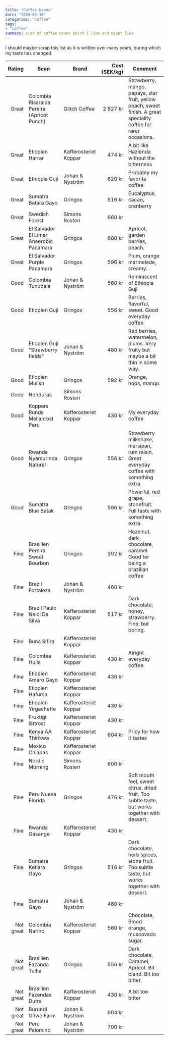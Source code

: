 ```yaml
---
title: "Coffee beans"
date: "2024-03-15"
categories: "Coffee"
tags:
- "coffee"
summary: List of coffee beans which I like and might like
---
```


I should maybe scrap this list as it is written over many years, during which my
taste has changed.

| **Rating** | **Bean**                                   | **Brand**             | **Cost (SEK/kg)** | **Comment**                                         |
|-----------:|--------------------------------------------|-----------------------|------------------:|-----------------------------------------------------|
|      Great | Colombia Risaralda Pereira (Apricot Punch) | Glitch Coffee         |          2 827 kr | Strawberry, mango, papaya, star fruit, yellow peach, sweet finish. A great speciality coffee for rarer occasions. |
|      Great | Etiopien Harrar                            | Kafferosteriet Koppar |            474 kr | A bit like Hazienda without the bitterness          |
|      Great | Ethiopia Guji                              | Johan & Nyström       |            620 kr | Probably my favorite coffee                         |
|      Great | Sumatra Batara Gayo                        | Gringos               |            516 kr | Eucalyptus, cacao, cranberry |
|      Great | Swedish Forest                             | Simons Rosteri        |            660 kr |                                                     |
|      Great | El Salvador El Limar Anaerobic Pacamara    | Gringos               |            680 kr | Apricot, garden berries, peach.                     |
|      Great | El Salvador Purple Pacamara                | Gringos               |            596 kr | Plum, orange marmelade, creamy.                     |
|       Good | Colombia Tunubala                          | Johan & Nyström       |            560 kr | Reminiscent of Ethiopia Guji                        |
|       Good | Etiopien Guji                              | Gringos               |            556 kr | Berries, flavorful, sweet. Good everyday coffee     |
|       Good | Etiopien Guji "Strawberry fields"          | Johan & Nyström       |            480 kr | Red berries, watermelon, plums. Very fruity but maybe a bit thin in some way. |
|       Good | Etiopien Mulish                            | Gringos               |            592 kr | Orange, hops, mango.                                |
|       Good | Honduras                                   | Simons Rosteri        |                   |                                                     |
|       Good | Koppars Runda Mellanrost Peru              | Kafferosteriet Koppar |            430 kr | My everyday coffee                                  |
|       Good | Rwanda Nyamurinda Natural                  | Gringos               |            556 kr | Strawberry milkshake, marsipan, rum raisin. Great everyday coffee with something extra. |
|       Good | Sumatra Blue Batak                         | Gringos               |            596 kr | Powerful, red grape, stonefruit. Full taste with something extra. |
|       Fine | Brasilien Pereira Sweet Bourbon            | Gringos               |            392 kr | Hazelnut, dark chocolate, caramel. Good for being a brazilian coffee |
|       Fine | Brazil Fortaleza                           | Johan & Nyström       |            460 kr |                                                     |
|       Fine | Brazil Paulo Nelci Da Silva                | Kafferosteriet Koppar |            517 kr | Dark chocolate, honey, strawberry. Fine, but boring. |
|       Fine | Buna Sifira                                | Kafferosteriet Koppar |                   |                                                     |
|       Fine | Colombia Huila                             | Kafferosteriet Koppar |            430 kr | Alright everyday coffee                             |
|       Fine | Etiopien Amaro Gayo                        | Kafferosteriet Koppar |            430 kr |                                                     |
|       Fine | Etiopien Hafursa                           | Kafferosteriet Koppar |                   |                                                     |
|       Fine | Etiopien Yirgacheffe                       | Kafferosteriet Koppar |            430 kr |                                                     |
|       Fine | Fruktigt lättrost                          | Kafferosteriet Koppar |            430 kr |                                                     |
|       Fine | Kenya AA Thirikwa                          | Kafferosteriet Koppar |            604 kr | Pricy for how it tastes                             |
|       Fine | Mexico Chiapas                             | Kafferosteriet Koppar |                   |                                                     |
|       Fine | Nordic Morning                             | Simons Rosteri        |            600 kr |                                                     |
|       Fine | Peru Nueva Florida                         | Gringos               |            476 kr | Soft mouth feel, sweet citrus, dried fruit. Too subtle taste, but works together with dessert. |
|       Fine | Rwanda Gasange                             | Kafferosteriet Koppar |            430 kr |                                                     |
|       Fine | Sumatra Ketiara Gayo                       | Gringos               |            516 kr | Dark chocolate, herb spices, stone fruit. Too subtle taste, but works together with dessert. |
|       Fine | Sumatra Gayo                               | Johan & Nyström       |            460 kr |                                                     |
|  Not great | Colombia Narino                            | Kafferosteriet Koppar |            560 kr | Chocolate, Blood orange, muscovado sugar.            |
|  Not great | Brasilien Fazanda Tulha                    | Gringos               |            556 kr | Dark chocolate, Caramel, Apricot. Bit bland. Bit too bitter. |
|  Not great | Brasilien Fazendas Dutra                   | Kafferosteriet Koppar |            430 kr | A bit too bitter                                    |
|  Not great | Burundi Gitwe Farm                         | Johan & Nyström       |            604 kr |                                                     |
|  Not great | Peru Palomino                              | Johan & Nyström       |            700 kr |                                                     |
